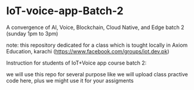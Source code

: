 # IoT-voice-app-Batch-2
A convergence of AI, Voice, Blockchain, Cloud Native, and Edge
batch 2 (sunday 1pm to 3pm)

note: this repository dedicated for a class which is tought locally in Axiom Education, karachi (https://www.facebook.com/groups/iot.dev.pk)

Instruction for students of IoT+Voice app course batch 2:

we will use this repo for several purpose like we will upload class practive code here, plus we might use it for your assigments


